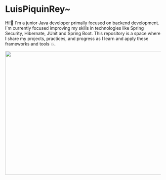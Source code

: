 # LuisPiquinRey~
Hi!👋 I´m a junior Java developer primally focused on backend development. I´m currently focused improving my skills in technologies like Spring Security, Hibernate, JUnit and Spring Boot. This repository is a space where I share my projects, practices, and progress as I learn and apply these frameworks and tools 💥.

<img src="https://github.com/user-attachments/assets/8d3e5cb1-7a4e-4aa0-a741-2fe9124693de" 
width="1000px" height="400px">


